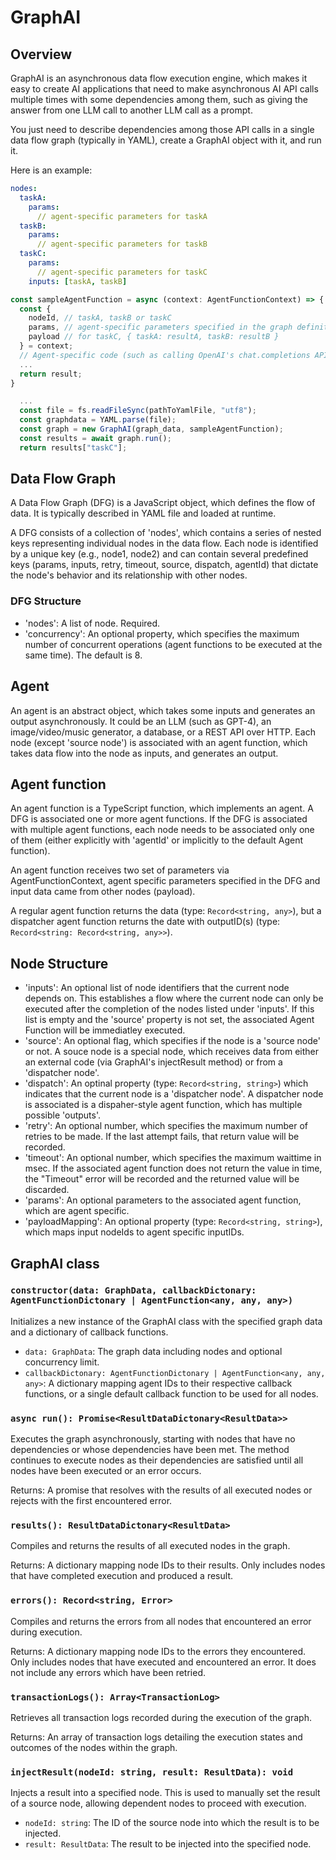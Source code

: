 # GraphAI

## Overview

GraphAI is an asynchronous data flow execution engine, which makes it easy to create AI applications that need to make asynchronous AI API calls multiple times with some dependencies among them, such as giving the answer from one LLM call to another LLM call as a prompt.

You just need to describe dependencies among those API calls in a single data flow graph (typically in YAML), create a GraphAI object with it, and run it.

Here is an example:

```YAML
nodes:
  taskA:
    params:
      // agent-specific parameters for taskA
  taskB:
    params:
      // agent-specific parameters for taskB
  taskC:
    params:
      // agent-specific parameters for taskC
    inputs: [taskA, taskB]
```

``` TypeScript
const sampleAgentFunction = async (context: AgentFunctionContext) => {
  const { 
    nodeId, // taskA, taskB or taskC 
    params, // agent-specific parameters specified in the graph definition file
    payload // for taskC, { taskA: resultA, taskB: resultB }
  } = context;
  // Agent-specific code (such as calling OpenAI's chat.completions API)
  ...
  return result;
}

  ...
  const file = fs.readFileSync(pathToYamlFile, "utf8");
  const graphdata = YAML.parse(file);
  const graph = new GraphAI(graph_data, sampleAgentFunction);
  const results = await graph.run();
  return results["taskC"];
```

## Data Flow Graph

A Data Flow Graph (DFG) is a JavaScript object, which defines the flow of data. It is typically described in YAML file and loaded at runtime.

A DFG consists of a collection of 'nodes', which contains a series of nested keys representing individual nodes in the data flow. Each node is identified by a unique key (e.g., node1, node2) and can contain several predefined keys (params, inputs, retry, timeout, source, dispatch, agentId) that dictate the node's behavior and its relationship with other nodes.

### DFG Structure

- 'nodes': A list of node. Required.
- 'concurrency': An optional property, which specifies the maximum number of concurrent operations (agent functions to be executed at the same time). The default is 8.

## Agent

An agent is an abstract object, which takes some inputs and generates an output asynchronously. It could be an LLM (such as GPT-4), an image/video/music generator, a database, or a REST API over HTTP. Each node (except 'source node') is associated with an agent function, which takes data flow into the node as inputs, and generates an output.

## Agent function

An agent function is a TypeScript function, which implements an agent. A DFG is associated one or more agent functions. If the DFG is associated with multiple agent functions, each node needs to be associated only one of them (either explicitly with 'agentId' or implicitly to the default Agent function).

An agent function receives two set of parameters via AgentFunctionContext, agent specific parameters specified in the DFG and input data came from other nodes (payload).

A regular agent function returns the data (type: ```Record<string, any>```), but a dispatcher agent function returns the date with outputID(s) (type: ```Record<string: Record<string, any>>```). 

## Node Structure

- 'inputs': An optional list of node identifiers that the current node depends on. This establishes a flow where the current node can only be executed after the completion of the nodes listed under 'inputs'. If this list is empty and the 'source' property is not set, the associated Agent Function will be immediatley executed. 
- 'source': An optional flag, which specifies if the node is a 'source node' or not. A souce node is a special node, which receives data from either an external code (via GraphAI's injectResult method) or from a 'dispatcher node'.
- 'dispatch': An optinal property (type: ```Record<string, string>```) which indicates that the current node is a 'dispatcher node'. A dispatcher node is associated is a dispaher-style agent function, which has multiple possible 'outputs'.
- 'retry': An optional number, which specifies the maximum number of retries to be made. If the last attempt fails, that return value will be recorded.
- 'timeout': An optional number, which specifies the maximum waittime in msec. If the associated agent function does not return the value in time, the "Timeout" error will be recorded and the returned value will be discarded. 
- 'params': An optional parameters to the associated agent function, which are agent specific.
- 'payloadMapping': An optional property (type: ```Record<string, string>```), which maps input nodeIds to agent specific inputIDs.

## GraphAI class

### ```constructor(data: GraphData, callbackDictonary: AgentFunctionDictonary | AgentFunction<any, any, any>)```
Initializes a new instance of the GraphAI class with the specified graph data and a dictionary of callback functions.

- ```data: GraphData```: The graph data including nodes and optional concurrency limit.
- ```callbackDictonary: AgentFunctionDictonary | AgentFunction<any, any, any>```: A dictionary mapping agent IDs to their respective callback functions, or a single default callback function to be used for all nodes.

### ```async run(): Promise<ResultDataDictonary<ResultData>>```
Executes the graph asynchronously, starting with nodes that have no dependencies or whose dependencies have been met. The method continues to execute nodes as their dependencies are satisfied until all nodes have been executed or an error occurs.

Returns: A promise that resolves with the results of all executed nodes or rejects with the first encountered error.

### ```results(): ResultDataDictonary<ResultData>```
Compiles and returns the results of all executed nodes in the graph.

Returns: A dictionary mapping node IDs to their results. Only includes nodes that have completed execution and produced a result.

### ```errors(): Record<string, Error>```
Compiles and returns the errors from all nodes that encountered an error during execution.

Returns: A dictionary mapping node IDs to the errors they encountered. Only includes nodes that have executed and encountered an error. It does not include any errors which have been retried.

### ```transactionLogs(): Array<TransactionLog>```
Retrieves all transaction logs recorded during the execution of the graph.

Returns: An array of transaction logs detailing the execution states and outcomes of the nodes within the graph.

### ```injectResult(nodeId: string, result: ResultData): void```
Injects a result into a specified node. This is used to manually set the result of a source node, allowing dependent nodes to proceed with execution.

- ```nodeId: string```: The ID of the source node into which the result is to be injected.
- ```result: ResultData```: The result to be injected into the specified node.
